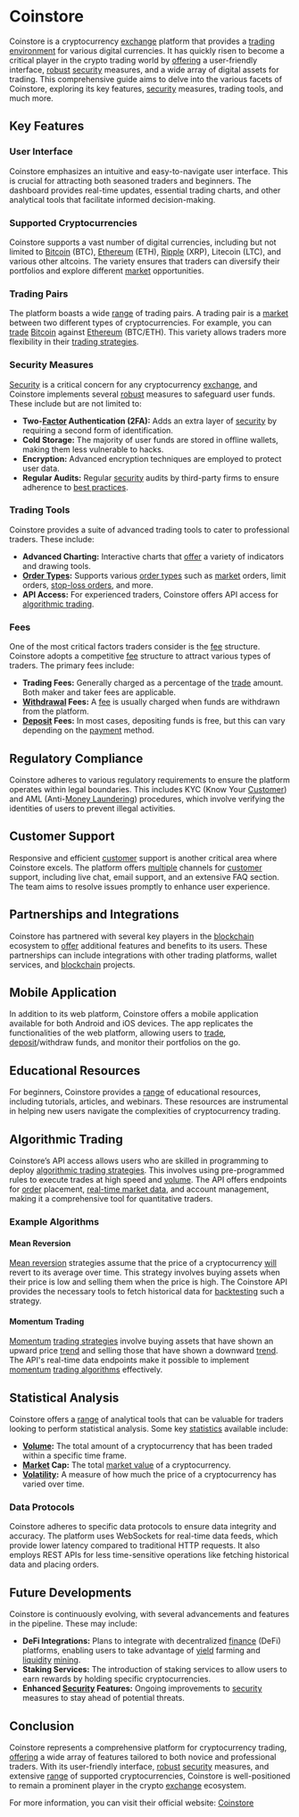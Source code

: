# Coinstore

Coinstore is a cryptocurrency [exchange](../e/exchange.md) platform that provides a [trading environment](../t/trading_environment.md) for various digital currencies. It has quickly risen to become a critical player in the crypto trading world by [offering](../o/offering.md) a user-friendly interface, [robust](../r/robust.md) [security](../s/security.md) measures, and a wide array of digital assets for trading. This comprehensive guide aims to delve into the various facets of Coinstore, exploring its key features, [security](../s/security.md) measures, trading tools, and much more.

## Key Features

### User Interface

Coinstore emphasizes an intuitive and easy-to-navigate user interface. This is crucial for attracting both seasoned traders and beginners. The dashboard provides real-time updates, essential trading charts, and other analytical tools that facilitate informed decision-making.

### Supported Cryptocurrencies

Coinstore supports a vast number of digital currencies, including but not limited to [Bitcoin](../b/bitcoin.md) (BTC), [Ethereum](../e/ethereum_.md) (ETH), [Ripple](../r/ripple.md) (XRP), Litecoin (LTC), and various other altcoins. The variety ensures that traders can diversify their portfolios and explore different [market](../m/market.md) opportunities.

### Trading Pairs

The platform boasts a wide [range](../r/range.md) of trading pairs. A trading pair is a [market](../m/market.md) between two different types of cryptocurrencies. For example, you can [trade](../t/trade.md) [Bitcoin](../b/bitcoin.md) against [Ethereum](../e/ethereum_.md) (BTC/ETH). This variety allows traders more flexibility in their [trading strategies](../t/trading_strategies.md).

### Security Measures

[Security](../s/security.md) is a critical concern for any cryptocurrency [exchange](../e/exchange.md), and Coinstore implements several [robust](../r/robust.md) measures to safeguard user funds. These include but are not limited to:

- **Two-[Factor](../f/factor.md) Authentication (2FA):** Adds an extra layer of [security](../s/security.md) by requiring a second form of identification.
- **Cold Storage:** The majority of user funds are stored in offline wallets, making them less vulnerable to hacks.
- **Encryption:** Advanced encryption techniques are employed to protect user data.
- **Regular Audits:** Regular [security](../s/security.md) audits by third-party firms to ensure adherence to [best practices](../b/best_practices.md).

### Trading Tools

Coinstore provides a suite of advanced trading tools to cater to professional traders. These include:

- **Advanced Charting:** Interactive charts that [offer](../o/offer.md) a variety of indicators and drawing tools.
- **[Order Types](../o/order_types_in_trading.md):** Supports various [order types](../o/order_types_in_trading.md) such as [market](../m/market.md) orders, limit orders, [stop-loss orders](../s/stop-loss_orders.md), and more.
- **API Access:** For experienced traders, Coinstore offers API access for [algorithmic trading](../a/accountability.md).

### Fees

One of the most critical factors traders consider is the [fee](../f/fee.md) structure. Coinstore adopts a competitive [fee](../f/fee.md) structure to attract various types of traders. The primary fees include:

- **Trading Fees:** Generally charged as a percentage of the [trade](../t/trade.md) amount. Both maker and taker fees are applicable.
- **[Withdrawal](../w/withdrawal.md) Fees:** A [fee](../f/fee.md) is usually charged when funds are withdrawn from the platform.
- **[Deposit](../d/deposit.md) Fees:** In most cases, depositing funds is free, but this can vary depending on the [payment](../p/payment.md) method.

## Regulatory Compliance

Coinstore adheres to various regulatory requirements to ensure the platform operates within legal boundaries. This includes KYC (Know Your [Customer](../c/customer.md)) and AML (Anti-[Money Laundering](../m/money_laundering.md)) procedures, which involve verifying the identities of users to prevent illegal activities.

## Customer Support

Responsive and efficient [customer](../c/customer.md) support is another critical area where Coinstore excels. The platform offers [multiple](../m/multiple.md) channels for [customer](../c/customer.md) support, including live chat, email support, and an extensive FAQ section. The team aims to resolve issues promptly to enhance user experience.

## Partnerships and Integrations

Coinstore has partnered with several key players in the [blockchain](../b/blockchain_in_trading.md) ecosystem to [offer](../o/offer.md) additional features and benefits to its users. These partnerships can include integrations with other trading platforms, wallet services, and [blockchain](../b/blockchain_in_trading.md) projects.

## Mobile Application

In addition to its web platform, Coinstore offers a mobile application available for both Android and iOS devices. The app replicates the functionalities of the web platform, allowing users to [trade](../t/trade.md), [deposit](../d/deposit.md)/withdraw funds, and monitor their portfolios on the go.

## Educational Resources

For beginners, Coinstore provides a [range](../r/range.md) of educational resources, including tutorials, articles, and webinars. These resources are instrumental in helping new users navigate the complexities of cryptocurrency trading.

## Algorithmic Trading

Coinstore’s API access allows users who are skilled in programming to deploy [algorithmic trading strategies](../a/algorithmic_trading_strategies.md). This involves using pre-programmed rules to execute trades at high speed and [volume](../v/volume.md). The API offers endpoints for [order](../o/order.md) placement, [real-time market data](../r/real-time_market_data.md), and account management, making it a comprehensive tool for quantitative traders.

### Example Algorithms

#### Mean Reversion

[Mean reversion](../m/mean_reversion.md) strategies assume that the price of a cryptocurrency [will](../w/will.md) revert to its average over time. This strategy involves buying assets when their price is low and selling them when the price is high. The Coinstore API provides the necessary tools to fetch historical data for [backtesting](../b/backtesting.md) such a strategy.

#### Momentum Trading

[Momentum](../m/momentum.md) [trading strategies](../t/trading_strategies.md) involve buying assets that have shown an upward price [trend](../t/trend.md) and selling those that have shown a downward [trend](../t/trend.md). The API's real-time data endpoints make it possible to implement [momentum](../m/momentum.md) [trading algorithms](../t/trading_algorithms.md) effectively.

## Statistical Analysis

Coinstore offers a [range](../r/range.md) of analytical tools that can be valuable for traders looking to perform statistical analysis. Some key [statistics](../s/statistics.md) available include:

- **[Volume](../v/volume.md):** The total amount of a cryptocurrency that has been traded within a specific time frame.
- **[Market](../m/market.md) Cap:** The total [market value](../m/market_value.md) of a cryptocurrency.
- **[Volatility](../v/volatility.md):** A measure of how much the price of a cryptocurrency has varied over time.

### Data Protocols

Coinstore adheres to specific data protocols to ensure data integrity and accuracy. The platform uses WebSockets for real-time data feeds, which provide lower latency compared to traditional HTTP requests. It also employs REST APIs for less time-sensitive operations like fetching historical data and placing orders.

## Future Developments

Coinstore is continuously evolving, with several advancements and features in the pipeline. These may include:

- **DeFi Integrations:** Plans to integrate with decentralized [finance](../f/finance.md) (DeFi) platforms, enabling users to take advantage of [yield](../y/yield.md) farming and [liquidity](../l/liquidity.md) [mining](../m/mining.md).
- **Staking Services:** The introduction of staking services to allow users to earn rewards by holding specific cryptocurrencies.
- **Enhanced [Security](../s/security.md) Features:** Ongoing improvements to [security](../s/security.md) measures to stay ahead of potential threats.

## Conclusion

Coinstore represents a comprehensive platform for cryptocurrency trading, [offering](../o/offering.md) a wide array of features tailored to both novice and professional traders. With its user-friendly interface, [robust](../r/robust.md) [security](../s/security.md) measures, and extensive [range](../r/range.md) of supported cryptocurrencies, Coinstore is well-positioned to remain a prominent player in the crypto [exchange](../e/exchange.md) ecosystem.

For more information, you can visit their official website: [Coinstore](https://www.coinstore.com)